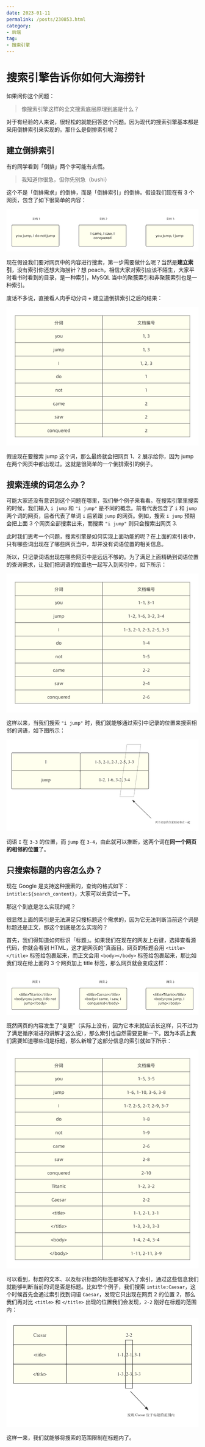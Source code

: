 ```yaml
---
date: 2023-01-11
permalink: /posts/230853.html
category:
- 后端
tag:
- 搜索引擎
---
```


# 搜索引擎告诉你如何大海捞针

如果问你这个问题：

> 像搜索引擎这样的全文搜索底层原理到底是什么？

对于有经验的人来说，很轻松的就能回答这个问题。因为现代的搜索引擎基本都是采用倒排索引来实现的。那什么是倒排索引呢？



## 建立倒排索引

有的同学看到「倒排」两个字可能有点慌。

> 我知道你很急，但你先别急（bushi）

这个不是「倒排需求」的倒排，而是「倒排索引」的倒排。假设我们现在有 3 个网页，包含了如下很简单的内容：

![三个文档](/images/230853/img-1.png)

现在假设我们要对网页中的内容进行搜索，第一步需要做什么呢？当然是**建立索引**，没有索引你还想大海捞针？想 peach，相信大家对索引应该不陌生，大家平时看书时看到的目录，是一种索引，MySQL 当中的聚簇索引和非聚簇索引也是一种索引。

废话不多说，直接看人肉手动分词 + 建立道倒排索引之后的结果：

![对三个文档简历好索引之后的效果](/images/230853/img-2.png)

假设现在要搜索 jump 这个词，那么最终就会把网页 1、2 展示给你，因为 jump 在两个网页中都出现过。这就是很简单的一个倒排索引的例子。



## 搜索连续的词怎么办？

可能大家还没有意识到这个问题在哪里，我们举个例子来看看。在搜索引擎里搜索的时候，我们输入 `i jump` 和 `"i jump"` 是不同的概念。前者代表包含了 `i` 和 `jump` 两个词的网页，后者代表了单词 `i`  后紧跟 `jump` 的网页。例如，搜索 `i jump` 预期会把上面 3 个网页全部搜索出来，而搜索 `"i jump"` 则只会搜索出网页 3.

此时我们思考一个问题，搜索引擎是如何实现上面功能的呢？在上面的索引表中，只有哪些词出现在了哪些网页当中，却并没有词语位置的相关信息。

所以，只记录词语出现在哪些网页中是远远不够的。为了满足上面精确到词语位置的查询需求，让我们把词语的位置也一起写入到索引中，如下所示：

![将词语的位置加入到倒排索引当中](/images/230853/img-3.png)

这样以来，当我们搜索 `"i jump"` 时，我们就能够通过索引中记录的位置来搜索相邻的词语，如下图所示：

![根据有位置记录的索引来搜索相邻的词语](/images/230853/img-4.png)

词语 `I` 在 `3-3` 的位置，而 `jump` 在 `3-4`，由此就可以推断，这两个词在**同一个网页的相邻的位置**了。



## 只搜索标题的内容怎么办？

现在 Google 是支持这种搜索的，查询的格式如下：`intitle:${search_content}`，大家可以去尝试一下。

那这个到底是怎么实现的呢？

很显然上面的索引是无法满足只搜标题这个需求的，因为它无法判断当前这个词是标题还是正文，那这个到底是怎么实现的？

首先，我们得知道如何标识「标题」。如果我们在现在的网友上右键，选择查看源代码，你就会看到 HTML，这才是网页的“真面目。网页的标题会用 `<title></title>` 标签给包裹起来，而正文会用 `<body></body>` 标签给包裹起来，那比如我们现在给上面的 3 个网页加上 title 标签，那么网页就会变成这样：

![带 title body 标签的 HTML 网页](/images/230853/img-5.png)

既然网页的内容发生了“变更”（实际上没有，因为它本来就应该长这样，只不过为了满足循序渐进的讲解才这么说），那么索引也自然需要更新一下。因为本质上我们需要知道哪些词是标题，那么新增了这部分信息的索引就如下所示：

![添加了标题信息的倒排索引](/images/230853/img-6.png)

可以看到，标题的文本、以及标识标题的标签都被写入了索引，通过这些信息我们就能够判断当前的词是否是标题。比如举个例子，我们搜索 `intitle:Caesar`，这个时候首先会通过索引找到词语 `Caesar`，发现它只出现在网页 2 的位置 2，那么我们再对比 `<title>`  和 `</title>` 出现的位置我们会发现，`2-2` 刚好在标题的范围内：

![通过标题位置的索引来只搜索标题](/images/230853/img-7.png)

这样一来，我们就能够将搜索的范围限制在标题内了。






